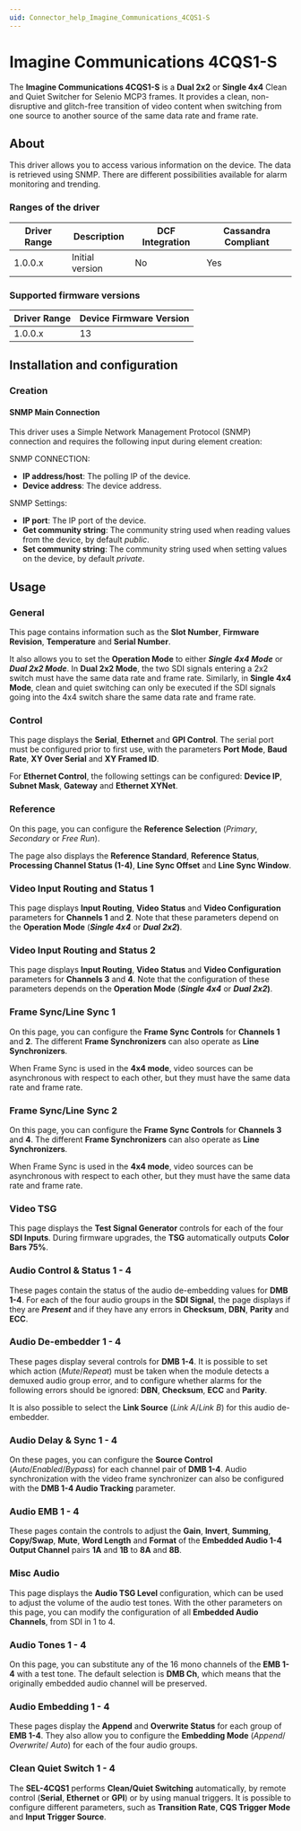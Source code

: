 ```yaml
---
uid: Connector_help_Imagine_Communications_4CQS1-S
---
```


# Imagine Communications 4CQS1-S

The **Imagine Communications 4CQS1-S** is a **Dual 2x2** or **Single 4x4** Clean and Quiet Switcher for Selenio MCP3 frames. It provides a clean, non-disruptive and glitch-free transition of video content when switching from one source to another source of the same data rate and frame rate.

## About

This driver allows you to access various information on the device. The data is retrieved using SNMP. There are different possibilities available for alarm monitoring and trending.

### Ranges of the driver

| **Driver Range** | **Description** | **DCF Integration** | **Cassandra Compliant** |
|------------------|-----------------|---------------------|-------------------------|
| 1.0.0.x          | Initial version | No                  | Yes                     |

### Supported firmware versions

| **Driver Range** | **Device Firmware Version** |
|------------------|-----------------------------|
| 1.0.0.x          | 13                          |

## Installation and configuration

### Creation

#### SNMP Main Connection

This driver uses a Simple Network Management Protocol (SNMP) connection and requires the following input during element creation:

SNMP CONNECTION:

- **IP address/host**: The polling IP of the device.
- **Device address**: The device address.

SNMP Settings:

- **IP port**: The IP port of the device.
- **Get community string**: The community string used when reading values from the device, by default *public*.
- **Set community string**: The community string used when setting values on the device, by default *private*.

## Usage

### General

This page contains information such as the **Slot Number**, **Firmware Revision**, **Temperature** and **Serial Number**.

It also allows you to set the **Operation Mode** to either ***Single 4x4 Mode*** or ***Dual 2x2 Mode***. In **Dual 2x2 Mode**, the two SDI signals entering a 2x2 switch must have the same data rate and frame rate. Similarly, in **Single 4x4 Mode**, clean and quiet switching can only be executed if the SDI signals going into the 4x4 switch share the same data rate and frame rate.

### Control

This page displays the **Serial**, **Ethernet** and **GPI Control**. The serial port must be configured prior to first use, with the parameters **Port Mode**, **Baud Rate**, **XY Over Serial** and **XY Framed ID**.

For **Ethernet Control**, the following settings can be configured: **Device IP**, **Subnet Mask**, **Gateway** and **Ethernet XYNet**.

### Reference

On this page, you can configure the **Reference Selection** (*Primary*, *Secondary* or *Free Run*).

The page also displays the **Reference Standard**, **Reference Status**, **Processing Channel Status (1-4)**, **Line Sync Offset** and **Line Sync Window**.

### Video Input Routing and Status 1

This page displays **Input Routing**, **Video Status** and **Video Configuration** parameters for **Channels 1** and **2**. Note that these parameters depend on the **Operation Mode** (***Single 4x4*** or ***Dual 2x2*)**.

### Video Input Routing and Status 2

This page displays **Input Routing**, **Video Status** and **Video Configuration** parameters for **Channels 3** and **4**. Note that the configuration of these parameters depends on the **Operation Mode** (***Single 4x4*** or ***Dual 2x2*)**.

### Frame Sync/Line Sync 1

On this page, you can configure the **Frame Sync Controls** for **Channels 1** and **2**. The different **Frame Synchronizers** can also operate as **Line Synchronizers**.

When Frame Sync is used in the **4x4 mode**, video sources can be asynchronous with respect to each other, but they must have the same data rate and frame rate.

### Frame Sync/Line Sync 2

On this page, you can configure the **Frame Sync Controls** for **Channels 3** and **4**. The different **Frame Synchronizers** can also operate as **Line Synchronizers**.

When Frame Sync is used in the **4x4 mode**, video sources can be asynchronous with respect to each other, but they must have the same data rate and frame rate.

### Video TSG

This page displays the **Test Signal Generator** controls for each of the four **SDI Inputs**. During firmware upgrades, the **TSG** automatically outputs **Color Bars 75%**.

### Audio Control & Status 1 - 4

These pages contain the status of the audio de-embedding values for **DMB 1-4**. For each of the four audio groups in the **SDI Signal**, the page displays if they are ***Present*** and if they have any errors in **Checksum**, **DBN**, **Parity** and **ECC**.

### Audio De-embedder 1 - 4

These pages display several controls for **DMB 1-4**. It is possible to set which action (*Mute*/*Repeat*) must be taken when the module detects a demuxed audio group error, and to configure whether alarms for the following errors should be ignored: **DBN**, **Checksum**, **ECC** and **Parity**.

It is also possible to select the **Link Source** (*Link A*/*Link B*) for this audio de-embedder.

### Audio Delay & Sync 1 - 4

On these pages, you can configure the **Source Control** (*Auto*/*Enabled*/*Bypass*) for each channel pair of **DMB 1-4**. Audio synchronization with the video frame synchronizer can also be configured with the **DMB 1-4 Audio Tracking** parameter.

### Audio EMB 1 - 4

These pages contain the controls to adjust the **Gain**, **Invert**, **Summing**, **Copy/Swap**, **Mute**, **Word Length** and **Format** of the **Embedded Audio 1-4 Output Channel** pairs **1A** and **1B** to **8A** and **8B**.

### Misc Audio

This page displays the **Audio TSG Level** configuration, which can be used to adjust the volume of the audio test tones. With the other parameters on this page, you can modify the configuration of all **Embedded Audio Channels**, from SDI in 1 to 4.

### Audio Tones 1 - 4

On this page, you can substitute any of the 16 mono channels of the **EMB 1-4** with a test tone. The default selection is **DMB Ch**, which means that the originally embedded audio channel will be preserved.

### Audio Embedding 1 - 4

These pages display the **Append** and **Overwrite Status** for each group of **EMB 1-4**. They also allow you to configure the **Embedding Mode** (*Append*/ *Overwrite*/ *Auto*) for each of the four audio groups.

### Clean Quiet Switch 1 - 4

The **SEL-4CQS1** performs **Clean/Quiet Switching** automatically, by remote control (**Serial**, **Ethernet** or **GPI**) or by using manual triggers. It is possible to configure different parameters, such as **Transition Rate**, **CQS Trigger Mode** and **Input Trigger Source**.

